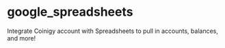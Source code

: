 # google_spreadsheets
Integrate Coinigy account with Spreadsheets to pull in accounts, balances, and more!
